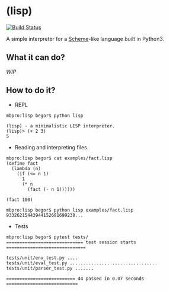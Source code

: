 # (lisp)

[![Build Status](https://travis-ci.org/begor/lisp.svg?branch=master)](https://travis-ci.org/begor/lisp)

A simple interpreter for a [Scheme](https://www.gnu.org/software/mit-scheme/)-like language built in Python3.

## What it can do?
*WIP*

## How to do it?

- REPL
```
mbpro:lisp begor$ python lisp

(lisp) - a minimalistic LISP interpreter.
(lisp)> (+ 2 3)
5
```
- Reading and interpreting files
```
mbpro:lisp begor$ cat examples/fact.lisp
(define fact
  (lambda (n)
    (if (<= n 1)
      1
      (* n
        (fact (- n 1))))))

(fact 100)

mbpro:lisp begor$ python lisp examples/fact.lisp
93326215443944152681699238... 
```
- Tests
```
mbpro:lisp begor$ pytest tests/
============================= test session starts ==============================

tests/unit/env_test.py ....
tests/unit/eval_test.py .................................
tests/unit/parser_test.py .......

========================== 44 passed in 0.07 seconds ===========================
```
